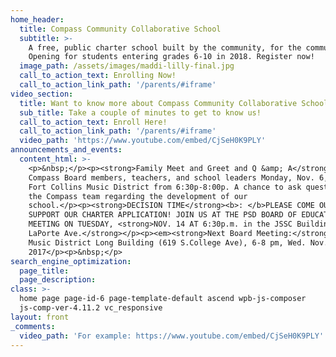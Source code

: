 ```yaml
---
home_header:
  title: Compass Community Collaborative School
  subtitle: >-
    A free, public charter school built by the community, for the community.
    Opening for students entering grades 6-10 in 2018. Register now!
  image_path: /assets/images/maddi-lilly-final.jpg
  call_to_action_text: Enrolling Now!
  call_to_action_link_path: '/parents/#iframe'
video_section:
  title: Want to know more about Compass Community Collaborative School?
  sub_title: Take a couple of minutes to get to know us!
  call_to_action_text: Enroll Here!
  call_to_action_link_path: '/parents/#iframe'
  video_path: 'https://www.youtube.com/embed/CjSeH0K9PLY'
announcements_and_events:
  content_html: >-
    <p>&nbsp;</p><p><strong>Family Meet and Greet and Q &amp; A</strong> with
    Compass Board members, teachers, and school leaders Monday, Nov. 6, at the
    Fort Collins Music District from 6:30p-8:00p. A chance to ask questions of
    the Compass team regarding the development of our
    school.</p><p><strong>DECISION TIME</strong><b>: </b>PLEASE COME OUT TO
    SUPPORT OUR CHARTER APPLICATION! JOIN US AT THE PSD BOARD OF EDUCATION
    MEETING ON TUESDAY, <strong>NOV. 14 AT 6:30p.m. in the JSSC Building, 2407
    LaPorte Ave.</strong></p><p><em><strong>Next Board Meeting:</strong></em>
    Music District Long Building (619 S.College Ave), 6-8 pm, Wed. Nov. 15,
    2017</p><p>&nbsp;</p>
search_engine_optimization:
  page_title:
  page_description:
class: >-
  home page page-id-6 page-template-default ascend wpb-js-composer
  js-comp-ver-4.11.2 vc_responsive
layout: front
_comments:
  video_path: 'For example: https://www.youtube.com/embed/CjSeH0K9PLY'
---
```

